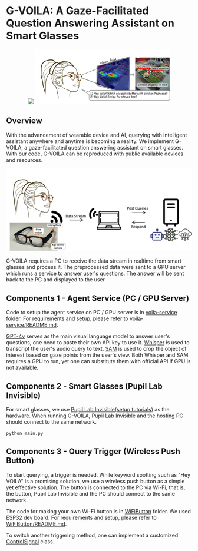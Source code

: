 # G-VOILA: A Gaze-Facilitated Question Answering Assistant on Smart Glasses

<p align="center">
  <img src='https://avatars.githubusercontent.com/u/155179055?s=200&v=4' height=150> 
    <img src='./assets/gvoila.png' height=150>
</p>

## Overview 
With the advancement of wearable device and AI, querying with intelligent assistant anywhere and anytime is becoming a reality. We implement G-VOILA, a gaze-facilitated question answering assistant on smart glasses. With our code, G-VOILA can be reproduced with public available devices and resources.

![G-VOILA Framework](./assets/framework.png)

G-VOILA requires a PC to receive the data stream in realtime from smart glasses and process it. The preprocessed data were sent to a GPU server which runs a service to answer user's questions. The answer will be sent back to the PC and displayed to the user. 

## Components 1 - Agent Service (PC / GPU Server)
Code to setup the agent service on PC / GPU server is in [voila-service](./voila-service) folder. For requirements and setup, please refer to [voila-service/README.md](./voila-service/README.md).

[GPT-4v](https://platform.openai.com/docs/guides/vision) serves as the main visual language model to answer user's questions, one need to paste their own API key to use it. [Whisper](https://github.com/openai/whisper) is used to transcript the user's audio query to text. [SAM](https://github.com/facebookresearch/segment-anything) is used to crop the object of interest based on gaze points from the user's view. Both Whisper and SAM requires a GPU to run, yet one can substitute them with official API if GPU is not available.

## Components 2 - Smart Glasses (Pupil Lab Invisible)
For smart glasses, we use [Pupil Lab Invisible(setup tutorials)](https://docs.pupil-labs.com/invisible/) as the hardware. When running G-VOILA, Pupil Lab Invisible and the hosting PC should connect to the same network. 
```
python main.py
```


## Components 3 - Query Trigger (Wireless Push Button)
To start querying, a trigger is needed. While keyword spotting such as "Hey VOILA" is a promising solution, we use a wireless push button as a simple yet effective solution. The button is connected to the PC via Wi-Fi, that is, the button, Pupil Lab Invisible and the PC should connect to the same network.

The code for making your own Wi-Fi button is in [WiFiButton](./WiFiButton) folder. We used ESP32 dev board. For requirements and setup, please refer to [WiFiButton/README.md](./WiFiButton/README.md).

To switch another triggering method, one can implement a customized [ControlSignal](ControlSignal.py) class.